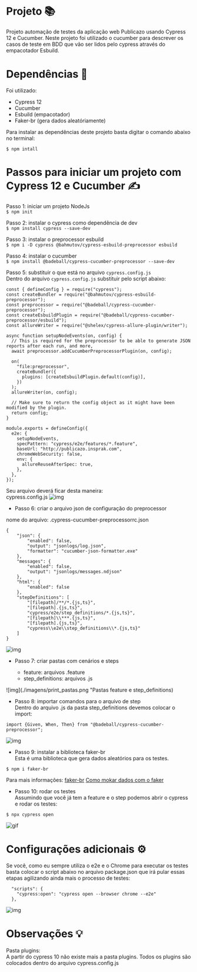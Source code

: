 # Projeto 📚

Projeto automação de testes da aplicação web Publicazo usando Cypress 12 e Cucumber. Neste projeto foi utilizado o cucumber para descrever os casos de teste em BDD que vão ser lidos pelo cypress através do empacotador Esbuild.

# Dependências 💾

Foi utilizado:
* Cypress 12
* Cucumber
* Esbuild (empacotador)
* Faker-br (gera dados aleatóriamente)

Para instalar as dependências deste projeto basta digitar o comando abaixo no terminal:

`$ npm intall`

# Passos para iniciar um projeto com Cypress 12 e Cucumber ✍

Passo 1: iniciar um projeto NodeJs<br>
`$ npm init`

Passo 2: instalar o cypress como dependência de dev<br>
`$ npm install cypress --save-dev`

Passo 3: instalar o preprocessor esbuild<br>
`$ npm i -D cypress @bahmutov/cypress-esbuild-preprocessor esbuild`

Passo 4: instalar o cucumber<br>
`$ npm install @badeball/cypress-cucumber-preprocessor --save-dev`

Passo 5: substituir o que está no arquivo `cypress.config.js`<br>
Dentro do arquivo `cypress.config.js` substituir pelo script abaixo:

```
const { defineConfig } = require("cypress");
const createBundler = require("@bahmutov/cypress-esbuild-preprocessor");
const preprocessor = require("@badeball/cypress-cucumber-preprocessor");
const createEsbuildPlugin = require("@badeball/cypress-cucumber-preprocessor/esbuild");
const allureWriter = require("@shelex/cypress-allure-plugin/writer");

async function setupNodeEvents(on, config) {
  // This is required for the preprocessor to be able to generate JSON reports after each run, and more,
  await preprocessor.addCucumberPreprocessorPlugin(on, config);

  on(
    "file:preprocessor",
    createBundler({
      plugins: [createEsbuildPlugin.default(config)],
    })
  );
  allureWriter(on, config);

  // Make sure to return the config object as it might have been modified by the plugin.
  return config;
}

module.exports = defineConfig({
  e2e: {
    setupNodeEvents,
    specPattern: "cypress/e2e/features/*.feature",
    baseUrl: "http://publicazo.insprak.com",
    chromeWebSecurity: false,
    env: {
      allureReuseAfterSpec: true,
    },
  },
});
```

Seu arquivo deverá ficar desta maneira:<br>
cypress.config.js
![img](./imagens/print_arquivo_cypress_config_js.png "cypress.config.js")

* Passo 6: criar o arquivo json de configuração do preprocessor

nome do arquivo: .cypress-cucumber-preprocessorrc.json

```
{
    "json": {
        "enabled": false,
        "output": "jsonlogs/log.json",
        "formatter": "cucumber-json-formatter.exe"
    },
    "messages": {
        "enabled": false,
        "output": "jsonlogs/messages.ndjson"
    },
    "html": {
        "enabled": false
    },
    "stepDefinitions": [
        "[filepath]/**/*.{js,ts}",
        "[filepath].{js,ts}",
        "cypress/e2e/step_definitions/*.{js,ts}",
        "[filepath]\\***.{js,ts}",
        "[filepath].{js,ts}",
        "cypress\\e2e\\step_definitions\\*.{js,ts}"
    ]
}
```

![img](./imagens/arquivo_configuracao_preprocessor.png "Arquivo de configuração do Cucumber")


* Passo 7: criar pastas com cenários e steps

    * feature: arquivos .feature
    * step_definitions: arquivos .js

![img](./imagens/print_pastas.png "Pastas feature e step_definitions)

* Passo 8: importar comandos para o arquivo de step<br>
Dentro do arquivo .js da pasta step_definitions devemos colocar o import:

`import {Given, When, Then} from "@badeball/cypress-cucumber-preprocessor";`

![img](./imagens/print_import_js.png "Exibindo o import do arquivo .js")

* Passo 9: instalar a biblioteca faker-br<br>
Esta é uma biblioteca que gera dados aleatórios para os testes. 

`$ npm i faker-br`

Para mais informações: <a href='https://www.npmjs.com/package/faker-br'>faker-br</a>
<a href='https://blog.matheuscastiglioni.com.br/mockando-dados-com-fakerjs/'>Como mokar dados com o faker</a>

* Passo 10: rodar os testes<br>
Assumindo que você já tem a feature e o step podemos abrir o cypress e rodar os testes:

`$ npx cypress open`

![gif](./imagens/exibindo-projeto.gif "Exibindo projeto")

# Configurações adicionais ⚙️

Se você, como eu sempre utiliza o e2e e o Chrome para executar os testes basta colocar o script abaixo no arquivo package.json que irá pular essas etapas agilizando ainda mais o processo de testes:
```
  "scripts": {
    "cypress:open": "cypress open --browser chrome --e2e"
  },
```
![img](./imagens/script_cypress_open.png)

# Observações 💡

Pasta plugins:<br>
A partir do cypress 10 não existe mais a pasta plugins. Todos os plugins são colocados dentro do arquivo cypress.config.js
